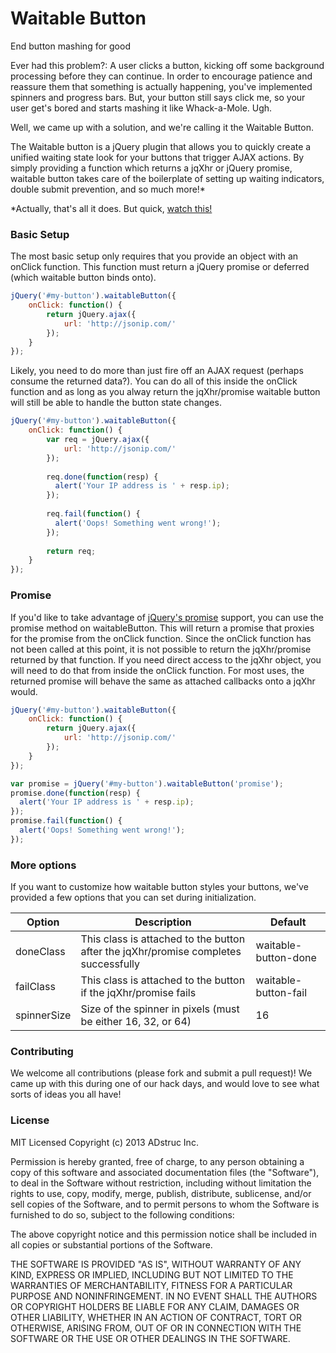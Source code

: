 Waitable Button
========

End button mashing for good

Ever had this problem?: A user clicks a button, kicking off some background processing before they can continue. In order to encourage patience and reassure them that something is actually happening, you've implemented spinners and progress bars. But, your button still says click me, so your user get's bored and starts mashing it like Whack-a-Mole. Ugh.

Well, we came up with a solution, and we're calling it the Waitable Button.

The Waitable button is a jQuery plugin that allows you to quickly create a unified waiting state look for your buttons that trigger AJAX actions. By simply providing a function which returns a jqXhr or jQuery promise, waitable button takes care of the boilerplate of setting up waiting indicators, double submit prevention, and so much more!*


*Actually, that's all it does. But quick, [watch this!](http://www.youtube.com/watch?v=6lCGzO-6Zgc)

### Basic Setup
The most basic setup only requires that you provide an object with an onClick function. This function must return a jQuery promise or deferred (which waitable button binds onto).
```javascript
jQuery('#my-button').waitableButton({
    onClick: function() {
        return jQuery.ajax({
            url: 'http://jsonip.com/'
        });
    }
});
```

Likely, you need to do more than just fire off an AJAX request (perhaps consume the returned data?). You can do all of this inside the onClick function and as long as you alway return the jqXhr/promise waitable button will still be able to handle the button state changes.

```javascript
jQuery('#my-button').waitableButton({
    onClick: function() {
        var req = jQuery.ajax({
            url: 'http://jsonip.com/'
        });
        
        req.done(function(resp) {
          alert('Your IP address is ' + resp.ip);
        });
        
        req.fail(function() {
          alert('Oops! Something went wrong!');
        });
        
        return req;
    }
});
```

### Promise
If you'd like to take advantage of [jQuery's promise](http://api.jquery.com/jQuery.Deferred/) support, you can use the promise method on waitableButton. This will return a promise that proxies for the promise from the onClick function. Since the onClick function has not been called at this point, it is not possible to return the jqXhr/promise returned by that function. If you need direct access to the jqXhr object, you will need to do that from inside the onClick function. For most uses, the returned promise will behave the same as attached callbacks onto a jqXhr would.

```javascript
jQuery('#my-button').waitableButton({
    onClick: function() {
        return jQuery.ajax({
            url: 'http://jsonip.com/'
        });
    }
});

var promise = jQuery('#my-button').waitableButton('promise');
promise.done(function(resp) {
  alert('Your IP address is ' + resp.ip);
});
promise.fail(function() {
  alert('Oops! Something went wrong!');
});

```

### More options
If you want to customize how waitable button styles your buttons, we've provided a few options that you can set during initialization.

Option      | Description | Default
------------|-------------|--------
doneClass   | This class is attached to the button after the jqXhr/promise completes successfully | waitable-button-done
failClass   | This class is attached to the button if the jqXhr/promise fails | waitable-button-fail
spinnerSize | Size of the spinner in pixels (must be either 16, 32, or 64) | 16

### Contributing
We welcome all contributions (please fork and submit a pull request)! We came up with this during one of our hack days, and would love to see what sorts of ideas you all have!

### License
MIT Licensed
Copyright (c) 2013 ADstruc Inc.

Permission is hereby granted, free of charge, to any person obtaining a copy of this software and associated documentation files (the "Software"), to deal in the Software without restriction, including without limitation the rights to use, copy, modify, merge, publish, distribute, sublicense, and/or sell copies of the Software, and to permit persons to whom the Software is furnished to do so, subject to the following conditions:

The above copyright notice and this permission notice shall be included in all copies or substantial portions of the Software.

THE SOFTWARE IS PROVIDED "AS IS", WITHOUT WARRANTY OF ANY KIND, EXPRESS OR IMPLIED, INCLUDING BUT NOT LIMITED TO THE WARRANTIES OF MERCHANTABILITY, FITNESS FOR A PARTICULAR PURPOSE AND NONINFRINGEMENT. IN NO EVENT SHALL THE AUTHORS OR COPYRIGHT HOLDERS BE LIABLE FOR ANY CLAIM, DAMAGES OR OTHER LIABILITY, WHETHER IN AN ACTION OF CONTRACT, TORT OR OTHERWISE, ARISING FROM, OUT OF OR IN CONNECTION WITH THE SOFTWARE OR THE USE OR OTHER DEALINGS IN THE SOFTWARE.
